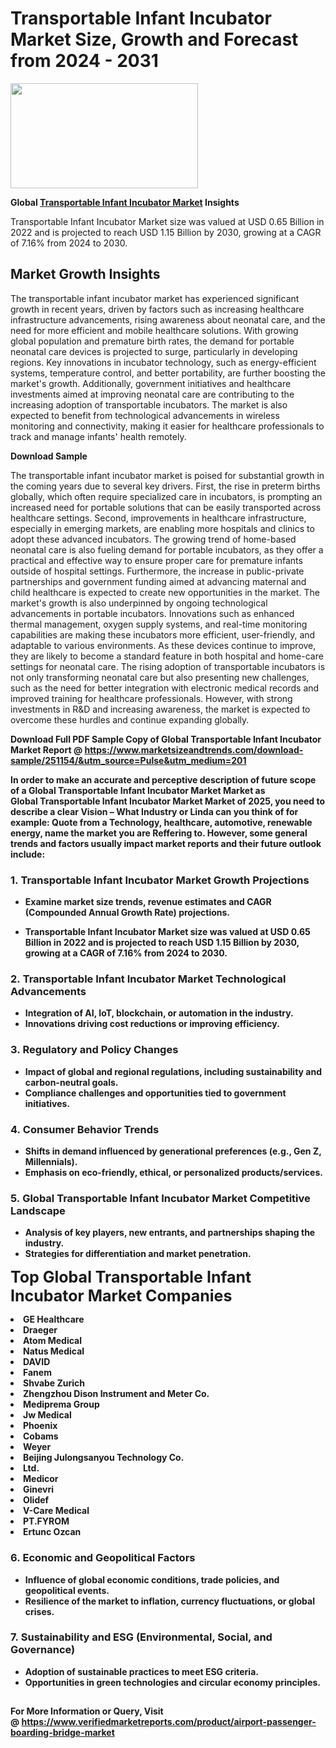 <H1>Transportable Infant Incubator Market Size, Growth and Forecast from 2024 - 2031</H1><img class="aligncenter size-medium wp-image-584254" src="https://thirdeyenews.in/wp-content/uploads/2024/09/Global-Market-Research-300x168.jpeg" alt="" width="300" height="168" /><p><strong>Global&nbsp;<a href="https://www.marketsizeandtrends.com/download-sample/251154/&amp;utm_source=Pulse&amp;utm_medium=201">Transportable Infant Incubator Market</a> Insights</strong></p><p>Transportable Infant Incubator Market size was valued at USD 0.65 Billion in 2022 and is projected to reach USD 1.15 Billion by 2030, growing at a CAGR of 7.16% from 2024 to 2030.</p><p><h2>Market Growth Insights</h2> <p>The transportable infant incubator market has experienced significant growth in recent years, driven by factors such as increasing healthcare infrastructure advancements, rising awareness about neonatal care, and the need for more efficient and mobile healthcare solutions. With growing global population and premature birth rates, the demand for portable neonatal care devices is projected to surge, particularly in developing regions. Key innovations in incubator technology, such as energy-efficient systems, temperature control, and better portability, are further boosting the market's growth. Additionally, government initiatives and healthcare investments aimed at improving neonatal care are contributing to the increasing adoption of transportable incubators. The market is also expected to benefit from technological advancements in wireless monitoring and connectivity, making it easier for healthcare professionals to track and manage infants' health remotely.</p> <p><strong>Download Sample</strong></p> <p>The transportable infant incubator market is poised for substantial growth in the coming years due to several key drivers. First, the rise in preterm births globally, which often require specialized care in incubators, is prompting an increased need for portable solutions that can be easily transported across healthcare settings. Second, improvements in healthcare infrastructure, especially in emerging markets, are enabling more hospitals and clinics to adopt these advanced incubators. The growing trend of home-based neonatal care is also fueling demand for portable incubators, as they offer a practical and effective way to ensure proper care for premature infants outside of hospital settings. Furthermore, the increase in public-private partnerships and government funding aimed at advancing maternal and child healthcare is expected to create new opportunities in the market. The market's growth is also underpinned by ongoing technological advancements in portable incubators. Innovations such as enhanced thermal management, oxygen supply systems, and real-time monitoring capabilities are making these incubators more efficient, user-friendly, and adaptable to various environments. As these devices continue to improve, they are likely to become a standard feature in both hospital and home-care settings for neonatal care. The rising adoption of transportable incubators is not only transforming neonatal care but also presenting new challenges, such as the need for better integration with electronic medical records and improved training for healthcare professionals. However, with strong investments in R&D and increasing awareness, the market is expected to overcome these hurdles and continue expanding globally. <p><strong></p><p><span class=""><strong>Download Full PDF Sample Copy of Global Transportable Infant Incubator Market Report</strong> @ <a href="https://www.marketsizeandtrends.com/download-sample/251154/&amp;utm_source=Pulse&amp;utm_medium=201" target="_blank">https://www.marketsizeandtrends.com/download-sample/251154/&amp;utm_source=Pulse&amp;utm_medium=201</a></span></p><p>In order to make an accurate and perceptive description of future scope of a Global&nbsp;Transportable Infant Incubator Market Market as Global&nbsp;Transportable Infant Incubator Market Market of 2025, you need to describe a clear Vision &ndash; What Industry or Linda can you think of for example: Quote from a Technology, healthcare, automotive, renewable energy, name the market you are Reffering to. However, some general trends and factors usually impact market reports and their future outlook include:</p><h3>1.&nbsp;<strong>Transportable Infant Incubator Market Growth Projections</strong></h3><ul><li>Examine market size trends, revenue estimates and CAGR (Compounded Annual Growth Rate) projections.</li><li><p>Transportable Infant Incubator Market size was valued at USD 0.65 Billion in 2022 and is projected to reach USD 1.15 Billion by 2030, growing at a CAGR of 7.16% from 2024 to 2030.</p></li></ul><h3>2.&nbsp;<strong>Transportable Infant Incubator Market Technological Advancements</strong></h3><ul><li>Integration of AI, IoT, blockchain, or automation in the industry.</li><li>Innovations driving cost reductions or improving efficiency.</li></ul><h3>3.&nbsp;<strong>Regulatory and Policy Changes</strong></h3><ul><li>Impact of global and regional regulations, including sustainability and carbon-neutral goals.</li><li>Compliance challenges and opportunities tied to government initiatives.</li></ul><h3>4.&nbsp;<strong>Consumer Behavior Trends</strong></h3><ul><li>Shifts in demand influenced by generational preferences (e.g., Gen Z, Millennials).</li><li>Emphasis on eco-friendly, ethical, or personalized products/services.</li></ul><h3>5.&nbsp;<strong>Global Transportable Infant Incubator Market Competitive Landscape</strong></h3><ul><li>Analysis of key players, new entrants, and partnerships shaping the industry.</li><li>Strategies for differentiation and market penetration.</li></ul><p data-pm-slice="1 1 []"><span style="color: inherit; font-family: inherit; font-size: 25px;">Top Global Transportable Infant Incubator Market Companies</span></p><div class="" data-test-id=""><p><li>GE Healthcare</li><li> Draeger</li><li> Atom Medical</li><li> Natus Medical</li><li> DAVID</li><li> Fanem</li><li> Shvabe Zurich</li><li> Zhengzhou Dison Instrument and Meter Co.</li><li> Mediprema Group</li><li> Jw Medical</li><li> Phoenix</li><li> Cobams</li><li> Weyer</li><li> Beijing Julongsanyou Technology Co.</li><li> Ltd.</li><li> Medicor</li><li> Ginevri</li><li> Olidef</li><li> V-Care Medical</li><li> PT.FYROM</li><li> Ertunc Ozcan</li></p></div><h3>6.&nbsp;<strong>Economic and Geopolitical Factors</strong></h3><ul><li>Influence of global economic conditions, trade policies, and geopolitical events.</li><li>Resilience of the market to inflation, currency fluctuations, or global crises.</li></ul><h3>7.&nbsp;<strong>Sustainability and ESG (Environmental, Social, and Governance)</strong></h3><ul><li>Adoption of sustainable practices to meet ESG criteria.</li><li>Opportunities in green technologies and circular economy principles.</li></ul><h2><strong style="font-size: 14px;">For More Information or Query, Visit @&nbsp;</strong><a style="background-color: #ffffff; font-size: 14px;" href="https://www.marketsizeandtrends.com/report/transportable-infant-incubator-market/" target="_blank">https://www.verifiedmarketreports.com/product/airport-passenger-boarding-bridge-market</a></h2>
